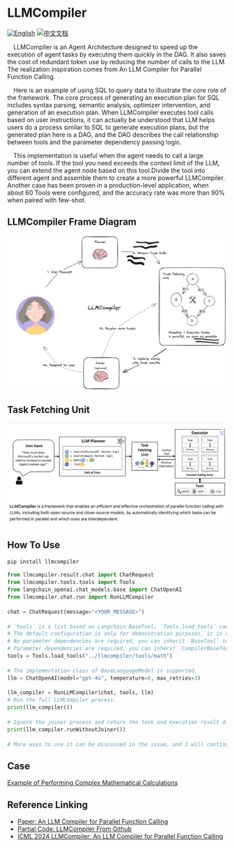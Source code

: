 # LLMCompiler

[![English](https://img.shields.io/badge/English-Click-yellow)](README.md)
[![中文文档](https://img.shields.io/badge/中文文档-点击查看-orange)](README-zh.md)

&emsp;LLMCompiler is an Agent Architecture designed to speed up the execution of agent tasks by executing them quickly
in the DAG. It also saves the cost of redundant token use by reducing the number of calls to the LLM. The realization
inspiration comes from An LLM Compiler for Parallel Function Calling.

&emsp;Here is an example of using SQL to query data to illustrate the core role of the framework. The core process of generating an execution plan for SQL includes syntax parsing, semantic analysis, optimizer intervention, and generation of an execution plan. When LLMCompiler executes tool calls based on user instructions, it can actually be understood that LLM helps users do a process similar to SQL to generate execution plans, but the generated plan here is a DAG, and the DAG describes the call relationship between tools and the parameter dependency passing logic.

&emsp;This implementation is useful when the agent needs to call a large number of tools. If the tool you need exceeds
the context limit of the LLM, you can extend the agent node based on this tool.Divide the tool into different
agent and assemble them to create a more powerful LLMCompiler. Another case has been
proven in a production-level application, when about 60 Tools were configured, and the accuracy rate was more than 90%
when paired with few-shot.

## LLMCompiler Frame Diagram

![LLMCompiler Frame Diagram](images/frame.png)

## Task Fetching Unit

![Task Fetching Unit](images/task-fetch.png)

## How To Use

```shell
pip install llmcompiler
```

```py
from llmcompiler.result.chat import ChatRequest
from llmcompiler.tools.tools import Tools
from langchain_openai.chat_models.base import ChatOpenAI
from llmcompiler.chat.run import RunLLMCompiler

chat = ChatRequest(message="<YOUR_MESSAGE>")

# `tools` is a list based on Langchain BaseTool, `Tools.load_tools` can automatically load Tools from specified directories or `.py` files.
# The default configuration is only for demonstration purposes, it is recommended to inherit `BaseTool` or `CompilerBaseTool` to implement Tool, which can better control some details.
# No parameter dependencies are required, you can inherit `BaseTool` to implement Tool, with the implementation reference being `llmcompiler/tools/basetool/fund_basic_v1.py`.
# Parameter dependencies are required, you can inherit `CompilerBaseTool`, with the implementation references being `llmcompiler/tools/math/math_tools.py, llmcompiler/tools/basetool/fund_basic_v2.py`.
tools = Tools.load_tools("../llmcompiler/tools/math")

# The implementation class of BaseLanguageModel is supported.
llm = ChatOpenAI(model="gpt-4o", temperature=0, max_retries=3)

llm_compiler = RunLLMCompiler(chat, tools, llm)
# Run the full LLMCompiler process.
print(llm_compiler())

# Ignore the joiner process and return the task and execution result directly.
print(llm_compiler.runWithoutJoiner())

# More ways to use it can be discussed in the issue, and I will continue to improve the documentation in the future.
```

## Case

[Example of Performing Complex Mathematical Calculations](docs/dag-demo.md)

## Reference Linking

- [Paper: An LLM Compiler for Parallel Function Calling](https://arxiv.org/abs/2312.04511)
- [Partial Code: LLMCompiler From Github](https://github.com/langchain-ai/langgraph/blob/main/examples/llm-compiler/LLMCompiler.ipynb)
- [ICML 2024 LLMCompiler: An LLM Compiler for Parallel Function Calling](https://github.com/SqueezeAILab/LLMCompiler)
